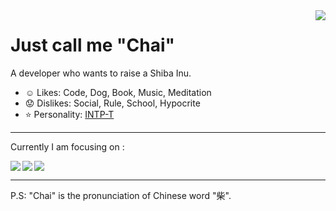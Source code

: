 <a href="#">
<img align="right" src="https://github-readme-stats.vercel.app/api?username=MegChai&show_icons=true&hide_border=true">
</a>

# Just call me "Chai"

A developer who wants to raise a Shiba Inu.

- :relaxed: Likes: Code, Dog, Book, Music, Meditation
- :worried: Dislikes: Social, Rule, School, Hypocrite
- :star: Personality: [INTP-T](https://www.16personalities.com/intp-personality)

----

Currently I am focusing on :

<a href="https://github.com/MegEngine/MegEngine">
  <img align="left" src="https://github-readme-stats.vercel.app/api/pin/?username=MegEngine&repo=MegEngine&show_owner=true" />
</a>

<a href="https://github.com/MegEngine/Models">
  <img align="left" src="https://github-readme-stats.vercel.app/api/pin/?username=MegEngine&repo=Models&show_owner=true" />
</a>

<a href="#"><img align="center" src="https://via.placeholder.com/600x1.png/fff/fff"></a>

----

P.S: "Chai" is the pronunciation of Chinese word "柴".
